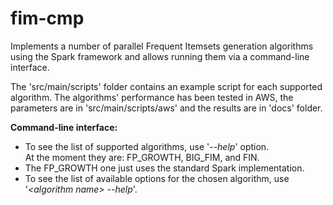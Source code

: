 # fim-cmp

Implements a number of parallel Frequent Itemsets generation algorithms using the Spark framework and allows running them via a command-line interface.

The 'src/main/scripts' folder contains an example script for each supported algorithm.
The algorithms' performance has been tested in AWS, the parameters are in 'src/main/scripts/aws' and the results are in 'docs' folder.

**Command-line interface:**
  * To see the list of supported algorithms, use '_--help_' option. <br/>
   At the moment they are: FP_GROWTH, BIG_FIM, and FIN. <br/>
  * The FP_GROWTH one just uses the standard Spark implementation.
  * To see the list of available options for the chosen algorithm, use '_\<algorithm name> --help_'.

 
 
